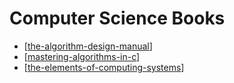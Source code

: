 Computer Science Books
===

- [[the-algorithm-design-manual]]
- [[mastering-algorithms-in-c]]
- [[the-elements-of-computing-systems]]

[//begin]: # "Autogenerated link references for markdown compatibility"
[the-algorithm-design-manual]: the-algorithm-design-manual/the-algorithm-design-manual.md "The Algorithm Design Manual"
[mastering-algorithms-in-c]: mastering-algorithms-in-c/mastering-algorithms-in-c.md "Mastering Algorithms in C"
[the-elements-of-computing-systems]: the-elements-of-computing-systems/the-elements-of-computing-systems.md "The Elements of Computing Systems"
[//end]: # "Autogenerated link references"
